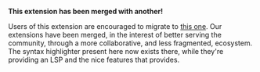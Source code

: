 **This extension has been merged with another!**

Users of this extension are encouraged to migrate to [this one](https://marketplace.visualstudio.com/items?itemName=MaximReznik.ada). Our extensions have been merged, in the interest of better serving the community, through a more collaborative, and less fragmented, ecosystem. The syntax highlighter present here now exists there, while they're providing an LSP and the nice features that provides.